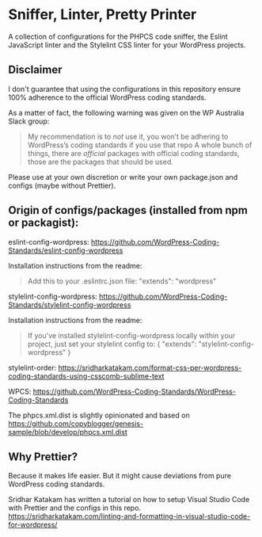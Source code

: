 # Sniffer, Linter, Pretty Printer

A collection of configurations for the PHPCS code sniffer, the Eslint JavaScript linter and the Stylelint CSS linter for your WordPress projects.

## Disclaimer

I don't guarantee that using the configurations in this repository ensure 100% adherence to the official WordPress coding standards.

As a matter of fact, the following warning was given on the WP Australia Slack group:

> My recommendation is to _not_ use it, you won’t be adhering to WordPress’s coding standards if you use that repo
> A whole bunch of things, there are _official_ packages with official coding standards, those are the packages that should be used.

Please use at your own discretion or write your own package.json and configs (maybe without Prettier).

## Origin of configs/packages (installed from npm or packagist):

eslint-config-wordpress: https://github.com/WordPress-Coding-Standards/eslint-config-wordpress

Installation instructions from the readme:

> Add this to your .eslintrc.json file: "extends": "wordpress"

stylelint-config-wordpress: https://github.com/WordPress-Coding-Standards/stylelint-config-wordpress

Installation instructions from the readme:

> If you've installed stylelint-config-wordpress locally within your project, just set your stylelint config to:
> {
> "extends": "stylelint-config-wordpress"
> }

stylelint-order: https://sridharkatakam.com/format-css-per-wordpress-coding-standards-using-csscomb-sublime-text

WPCS: https://github.com/WordPress-Coding-Standards/WordPress-Coding-Standards

The phpcs.xml.dist is slightly opinionated and based on https://github.com/copyblogger/genesis-sample/blob/develop/phpcs.xml.dist

## Why Prettier?

Because it makes life easier. But it might cause deviations from pure WordPress coding standards.

Sridhar Katakam has written a tutorial on how to setup Visual Studio Code with Prettier and the configs in this repo. https://sridharkatakam.com/linting-and-formatting-in-visual-studio-code-for-wordpress/
